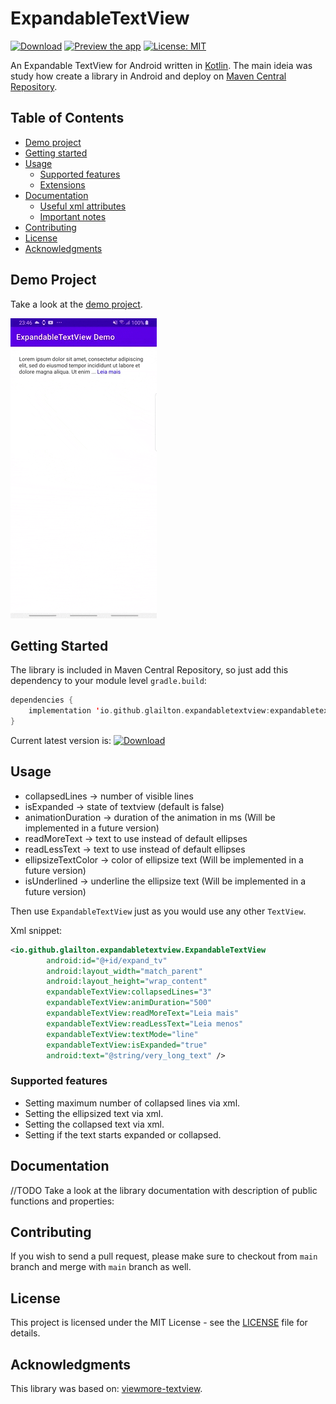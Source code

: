 # ExpandableTextView

[![Download](https://img.shields.io/badge/Download-1.0.1-lightgrey)](https://search.maven.org/artifact/io.github.glailton.expandabletextview/expandabletextview/1.0.1/aar)
[![Preview the app](https://img.shields.io/badge/Preview-Appetize.io-orange.svg)](https://appetize.io/app/vg9evd5u6zc9bfpuj89wzd24tg)
[![License: MIT](https://img.shields.io/badge/License-MIT-blue.svg)](https://opensource.org/licenses/MIT)

An Expandable TextView for Android written in
[Kotlin](https://kotlinlang.org/). The main ideia was study how create a library in Android and deploy
on [Maven Central Repository](https://s01.oss.sonatype.org).


## Table of Contents

- [Demo project](#demo-project)
- [Getting started](#getting-started)
- [Usage](#usage)
  - [Supported features](#supported-features)
  - [Extensions](#extensions)
- [Documentation](#documentation)
  - [Useful xml attributes](#useful-xml-attributes)
  - [Important notes](#important-notes)
- [Contributing](#contributing)
- [License](#license)
- [Acknowledgments](#acknowledgments)

## Demo Project

Take a look at the [demo project](app).

![Demo](resources/gif.gif)

## Getting Started

The library is included in Maven Central Repository, so just add this dependency to your module level `gradle.build`:

```kotlin
dependencies {
    implementation 'io.github.glailton.expandabletextview:expandabletextview:$LatestVersion'
}
```
Current latest version is: [![Download](https://img.shields.io/badge/Download-1.0.1-lightgrey)](https://search.maven.org/artifact/io.github.glailton.expandabletextview/expandabletextview)

## Usage

* collapsedLines -> number of visible lines
* isExpanded -> state of textview (default is false)
* animationDuration -> duration of the animation in ms (Will be implemented in a future version)
* readMoreText -> text to use instead of default ellipses
* readLessText -> text to use instead of default ellipses
* ellipsizeTextColor -> color of ellipsize text (Will be implemented in a future version)
* isUnderlined -> underline the ellipsize text (Will be implemented in a future version)

Then use `ExpandableTextView` just as you would use any other `TextView`.

Xml snippet:
```xml
<io.github.glailton.expandabletextview.ExpandableTextView
        android:id="@+id/expand_tv"
        android:layout_width="match_parent"
        android:layout_height="wrap_content"
        expandableTextView:collapsedLines="3"
        expandableTextView:animDuration="500"
        expandableTextView:readMoreText="Leia mais"
        expandableTextView:readLessText="Leia menos"
        expandableTextView:textMode="line"
        expandableTextView:isExpanded="true"
        android:text="@string/very_long_text" />
```


### Supported features
- Setting maximum number of collapsed lines via xml.
- Setting the ellipsized text via xml.
- Setting the collapsed text via xml.
- Setting if the text starts expanded or collapsed.

## Documentation
//TODO
Take a look at the library documentation with description of public functions and properties:


## Contributing

If you wish to send a pull request, please make sure to checkout from `main` branch and merge with `main` branch as well.

## License

This project is licensed under the MIT License - see the [LICENSE](LICENSE) file for details.

## Acknowledgments

This library was based on: [viewmore-textview](https://github.com/mike5v/viewmore-textview).
